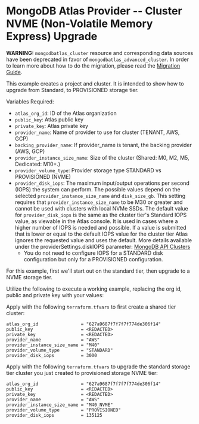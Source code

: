 # MongoDB Atlas Provider -- Cluster NVME (Non-Volatile Memory Express) Upgrade

**WARNING:** `mongodbatlas_cluster` resource and corresponding data sources have been deprecated in favor of `mongodbatlas_advanced_cluster`. In order to learn more about how to do the migration, please read the [Migration Guide](https://registry.terraform.io/providers/mongodb/mongodbatlas/latest/docs/guides/cluster-to-advanced-cluster-migration-guide).

This example creates a project and cluster. It is intended to show how to upgrade from Standard, to PROVISIONED storage tier.

Variables Required:
- `atlas_org_id`: ID of the Atlas organization
- `public_key`: Atlas public key
- `private_key`: Atlas  private key
- `provider_name`: Name of provider to use for cluster (TENANT, AWS, GCP)
- `backing_provider_name`: If provider_name is tenant, the backing provider (AWS, GCP)
- `provider_instance_size_name`: Size of the cluster (Shared: M0, M2, M5, Dedicated: M10+.)
- `provider_volume_type`: Provider storage type STANDARD vs PROVISIONED (NVME)
- `provider_disk_iops`: The maximum input/output operations per second (IOPS) the system can perform. The possible values depend on the selected `provider_instance_size_name` and `disk_size_gb`.  This setting requires that `provider_instance_size_name` to be M30 or greater and cannot be used with clusters with local NVMe SSDs.  The default value for `provider_disk_iops` is the same as the cluster tier's Standard IOPS value, as viewable in the Atlas console.  It is used in cases where a higher number of IOPS is needed and possible.  If a value is submitted that is lower or equal to the default IOPS value for the cluster tier Atlas ignores the requested value and uses the default.  More details available under the providerSettings.diskIOPS parameter: [MongoDB API Clusters](https://docs.atlas.mongodb.com/reference/api/clusters-create-one/)
  * You do not need to configure IOPS for a STANDARD disk configuration but only for a PROVISIONED configuration.

For this example, first we'll start out on the standard tier, then upgrade to a NVME storage tier.


Utilize the following to execute a working example, replacing the org id, public and private key with your values:

Apply with the following `terraform.tfvars` to first create a shared tier cluster:
```
atlas_org_id                = "627a9687f7f7f7f774de306f14"
public_key                  = <REDACTED>
private_key                 = <REDACTED>
provider_name               = "AWS"
provider_instance_size_name = "M40"
provider_volume_type        = "STANDARD"
provider_disk_iops          = 3000
```

Apply with the following `terraform.tfvars` to upgrade the standard storage tier cluster you just created to provisioned storage NVME tier:
```
atlas_org_id                = "627a9687f7f7f7f774de306f14"
public_key                  = <REDACTED>
private_key                 = <REDACTED>
provider_name               = "AWS"
provider_instance_size_name = "M40_NVME"
provider_volume_type        = "PROVISIONED"
provider_disk_iops          = 135125
```